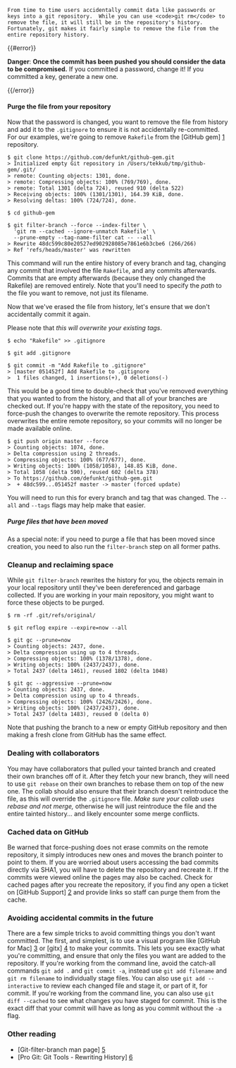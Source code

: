 ``` intro
From time to time users accidentally commit data like passwords or keys into a git repository.  While you can use <code>git rm</code> to remove the file, it will still be in the repository's history.  Fortunately, git makes it fairly simple to remove the file from the entire repository history.
```

{{#error}}

**Danger**: **Once the commit has been pushed you should consider the data to be compromised.**  If you committed a password, change it!  If you committed a key, generate a new one.

{{/error}}

#### Purge the file from your repository

Now that the password is changed, you want to remove the file from history and add it to the `.gitignore` to ensure it is not accidentally re-committed.  For our examples, we're going to remove `Rakefile` from the [GitHub gem] [1] repository.

``` command-line
$ git clone https://github.com/defunkt/github-gem.git
> Initialized empty Git repository in /Users/tekkub/tmp/github-gem/.git/
> remote: Counting objects: 1301, done.
> remote: Compressing objects: 100% (769/769), done.
> remote: Total 1301 (delta 724), reused 910 (delta 522)
> Receiving objects: 100% (1301/1301), 164.39 KiB, done.
> Resolving deltas: 100% (724/724), done.

$ cd github-gem

$ git filter-branch --force --index-filter \
  'git rm --cached --ignore-unmatch Rakefile' \
  --prune-empty --tag-name-filter cat -- --all
> Rewrite 48dc599c80e20527ed902928085e7861e6b3cbe6 (266/266)
> Ref 'refs/heads/master' was rewritten
```

This command will run the entire history of every branch and tag, changing any commit that involved the file `Rakefile`, and any commits afterwards.  Commits that are empty afterwards (because they only changed the Rakefile) are removed entirely.  Note that you'll need to specify the _path_ to the file you want to remove, not just its filename.

Now that we've erased the file from history, let's ensure that we don't accidentally commit it again.

Please note that *this will overwrite your existing tags*.

``` command-line
$ echo "Rakefile" >> .gitignore

$ git add .gitignore

$ git commit -m "Add Rakefile to .gitignore"
> [master 051452f] Add Rakefile to .gitignore
>  1 files changed, 1 insertions(+), 0 deletions(-)
```

This would be a good time to double-check that you've removed everything that you wanted to from the history, and that all of your branches are checked out.  If you're happy with the state of the repository, you need to force-push the changes to overwrite the remote repository. This process overwrites the entire remote repository, so your commits will no longer be made available online.

``` command-line
$ git push origin master --force
> Counting objects: 1074, done.
> Delta compression using 2 threads.
> Compressing objects: 100% (677/677), done.
> Writing objects: 100% (1058/1058), 148.85 KiB, done.
> Total 1058 (delta 590), reused 602 (delta 378)
> To https://github.com/defunkt/github-gem.git
>  + 48dc599...051452f master -> master (forced update)
```

You will need to run this for every branch and tag that was changed.  The `--all` and `--tags` flags may help make that easier.

##### Purge files that have been moved

As a special note: if you need to purge a file that has been moved since creation, you need to also run the `filter-branch` step on all former paths.

### Cleanup and reclaiming space

While `git filter-branch` rewrites the history for you, the objects remain in your local repository until they've been dereferenced and garbage collected.  If you are working in your main repository, you might want to force these objects to be purged.

``` command-line
$ rm -rf .git/refs/original/

$ git reflog expire --expire=now --all

$ git gc --prune=now
> Counting objects: 2437, done.
> Delta compression using up to 4 threads.
> Compressing objects: 100% (1378/1378), done.
> Writing objects: 100% (2437/2437), done.
> Total 2437 (delta 1461), reused 1802 (delta 1048)

$ git gc --aggressive --prune=now
> Counting objects: 2437, done.
> Delta compression using up to 4 threads.
> Compressing objects: 100% (2426/2426), done.
> Writing objects: 100% (2437/2437), done.
> Total 2437 (delta 1483), reused 0 (delta 0)
```

Note that pushing the branch to a new or empty GitHub repository and then making a fresh clone from GitHub has the same effect.

### Dealing with collaborators

You may have collaborators that pulled your tainted branch and created their own branches off of it.  After they fetch your new branch, they will need to use `git rebase` on their own branches to rebase them on top of the new one.  The collab should also ensure that their branch doesn't reintroduce the file, as this will override the `.gitignore` file.  *Make sure your collab uses rebase and not merge,* otherwise he will just reintroduce the file and the entire tainted history... and likely encounter some merge conflicts.

### Cached data on GitHub

Be warned that force-pushing does not erase commits on the remote repository, it simply introduces new ones and moves the branch pointer to point to them.  If you are worried about users accessing the bad commits directly via SHA1, you will have to delete the repository and recreate it.  If the commits were viewed online the pages may also be cached.  Check for cached pages after you recreate the repository, if you find any open a ticket on [GitHub Support] [2] and provide links so staff can purge them from the cache.

### Avoiding accidental commits in the future

There are a few simple tricks to avoid committing things you don't want committed.  The first, and simplest, is to use a visual program like [GitHub for Mac] [3] or [gitx] [4] to make your commits.  This lets you see exactly what you're committing, and ensure that only the files you want are added to the repository.  If you're working from the command line, avoid the catch-all commands `git add .` and `git commit -a`, instead use `git add filename` and `git rm filename` to individually stage files.  You can also use `git add --interactive` to review each changed file and stage it, or part of it, for commit. If you're working from the command line, you can also use `git diff --cached` to see what changes you have staged for commit.  This is the exact diff that your commit will have as long as you commit without the `-a` flag.

### Other reading

* [Git-filter-branch man page] [5]
* [Pro Git: Git Tools - Rewriting History] [6]

[1]: http://github.com/defunkt/github-gem
[2]: https://github.com/contact
[3]: http://mac.github.com/
[4]: http://rowanj.github.io/gitx/
[5]: http://git-scm.com/docs/git-filter-branch
[6]: http://git-scm.com/book/en/Git-Tools-Rewriting-History
